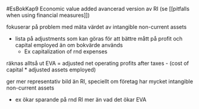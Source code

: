 #EsBokKap9
Economic value added
avancerad version av RI (se [[pitfalls when using financial measures]])

fokuserar på problem med mäta värdet av intangible non-current assets

- lista på adjustments som kan göras för att bättre mått på profit och capital employed än om bokvärde används
	- Ex capitalization of rnd expenses

räknas alltså ut EVA = adjusted net operating profits after taxes - (cost of capital * adjusted assets employed)

ger mer representativ bild än RI, speciellt om företag har mycket intangible non-current assets
- ex ökar sparande på rnd RI mer än vad det ökar EVA

